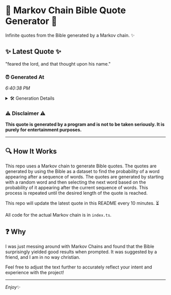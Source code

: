 # 📖 Markov Chain Bible Quote Generator 📖

Infinite quotes from the Bible generated by a Markov chain. ✨

## ✨ Latest Quote ✨
"feared the lord, and that thought upon his name."

### ⏰ Generated At
*6:40:38 PM*

<details>
    <summary>🛠️ Generation Details</summary>
    <p>
        <strong>🌱 Seed:</strong> feared<br>
        <strong>🔄 Iterations:</strong> 8<br>
        <strong>📜 Context History:</strong><br>[ feared ]: the<br>[ feared, the ]: lord,<br>[ feared, the, lord, ]: and<br>[ feared, the, lord,, and ]: that<br>[ feared, the, lord,, and, that ]: thought<br>[ feared, the, lord,, and, that, thought ]: upon<br>[ the, lord,, and, that, thought, upon ]: his<br>[ lord,, and, that, thought, upon, his ]: name.<br>
    </p>
</details>

### ⚠️ Disclaimer ⚠️
**This quote is generated by a program and is not to be taken seriously. It is purely for entertainment purposes.**

---

## 🔍 How It Works

This repo uses a Markov chain to generate Bible quotes. The quotes are generated by using the Bible as a dataset to find the probability of a word appearing after a sequence of words. The quotes are generated by starting with a random word and then selecting the next word based on the probability of it appearing after the current sequence of words. This process is repeated until the desired length of the quote is reached.

This repo will update the latest quote in this README every 10 minutes. ⏳

All code for the actual Markov chain is in `index.ts`.

## ❓ Why

I was just messing around with Markov Chains and found that the Bible surprisingly yielded good results when prompted. 
It was suggested by a friend, and I am in no way christian.

Feel free to adjust the text further to accurately reflect your intent and experience with the project!

---

*Enjoy*✨
